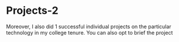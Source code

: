 # Projects-2
Moreover, I also did 1 successful individual projects on the particular technology in my college tenure. You can also opt to brief the project
